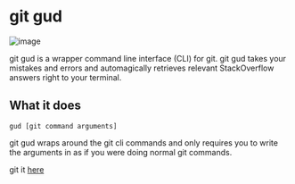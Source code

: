 # git gud

![image](https://user-images.githubusercontent.com/15820577/55286957-f7e07300-53a2-11e9-8c1f-7cdff606b9c9.png)

git gud is a wrapper command line interface (CLI) for git. git gud takes your mistakes and errors and automagically retrieves relevant StackOverflow answers right to your terminal.

## What it does
```shell
gud [git command arguments]
```
git gud wraps around the git cli commands and only requires you to write the arguments in as if you were doing normal git commands.

git it [here](https://git-gud.org/)
